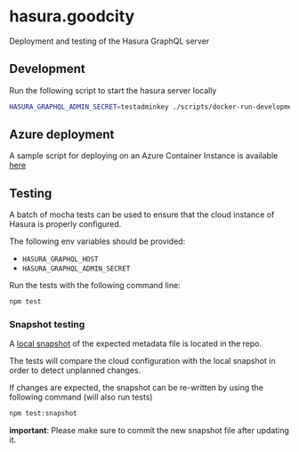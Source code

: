 # hasura.goodcity

Deployment and testing of the Hasura GraphQL server

## Development

Run the following script to start the hasura server locally

```bash
HASURA_GRAPHQL_ADMIN_SECRET=testadminkey ./scripts/docker-run-development.sh
```

## Azure deployment

A sample script for deploying on an Azure Container Instance is available [here](./scripts/az-deploy.sample.sh)

## Testing

A batch of mocha tests can be used to ensure that the cloud instance of Hasura is properly configured.

The following env variables should be provided:

- `HASURA_GRAPHQL_HOST`
- `HASURA_GRAPHQL_ADMIN_SECRET`

Run the tests with the following command line: 

```bash
npm test
```

### Snapshot testing

A [local snapshot](./tests/snapshots/hasura_meta.snapshot.json) of the expected metadata file is located in the repo.

The tests will compare the cloud configuration with the local snapshot in order to detect unplanned changes.

If changes are expected, the snapshot can be re-written by using the following command (will also run tests)

```bash
npm test:snapshot
```

**important**: Please make sure to commit the new snapshot file after updating it.
